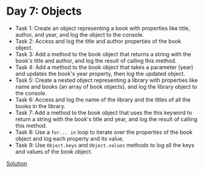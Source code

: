 # Day 7: Objects
* Task 1: Create an object representing a book with properties like title, author, and year, and log the object to the console.
* Task 2: Access and log the title and author properties of the book object.
* Task 3: Add a method to the book object that returns a string with the book's title and author, and log the result of calling this method.
* Task 4: Add a method to the book object that takes a parameter (year) and updates the book's year property, then log the updated object.
* Task 5: Create a nested object representing a library with properties like name and books (an array of book objects), and log the library object to the console.
* Task 6: Access and log the name of the library and the titles of all the books in the library.
* Task 7: Add a method to the book object that uses the this keyword to return a string with the book's title and year, and log the result of calling this method.
* Task 8: Use a `for... in` loop to iterate over the properties of the book object and log each property and its value.
* Task 9: Use `Object.keys` and `Object.values` methods to log all the keys and values of the book object.


[Solution](./Day_7_Solution.js)